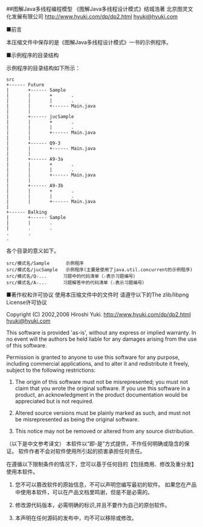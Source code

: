 ##图解Java多线程编程模型
《图解Java多线程设计模式》结城浩著
北京图灵文化发展有限公司
http://www.hyuki.com/dp/dp2.html
hyuki@hyuki.com

■前言

本压缩文件中保存的是《图解Java多线程设计模式》一书的示例程序。

■示例程序的目录结构

示例程序的目录结构如下所示：

    src
    +------ Future
    |       +------ Sample
    |       |       +       .
    |       |       |       .
    |       |       +------ Main.java
    |       |
    |       +------ jucSample
    |       |       +       .
    |       |       |       .
    |       |       +------ Main.java
    |       |
    |       +------ Q9-3
    |       |       +------ Main.java
    |       |
    |       +------ A9-3a
    |       |       +       .
    |       |       |       .
    |       |       +------ Main.java
    |       |
    |       +------ A9-3b
    |       |       +       .
    |       |       |       .
    |       |       +------ Main.java
    |
    +------ Balking
    |       +------ Sample
    |       |       .
    |       .       .
    .       .
    .

各个目录的意义如下。

    src/模式名/Sample      示例程序
    src/模式名/jucSample   示例程序(主要是使用了java.util.concurrent的示例程序)
    src/模式名/Q☆...      习题中的代码清单（☆表示习题编号）
    src/模式名/A☆...      习题解答中的代码清单（☆表示习题编号）


■著作权和许可协议
使用本压缩文件中的文件时
请遵守以下的The zlib/libpng License许可协议


Copyright (C) 2002,2006 Hiroshi Yuki.
http://www.hyuki.com/dp/dp2.html
hyuki@hyuki.com

This software is provided 'as-is', without any express or implied warranty.
In no event will the authors be held liable for any damages
arising from the use of this software.

Permission is granted to anyone to use this software for any purpose,
including commercial applications, and to alter it and redistribute it freely,
subject to the following restrictions:

1. The origin of this software must not be misrepresented; you must not claim
that you wrote the original software. If you use this software in a product,
an acknowledgment in the product documentation would be appreciated but is not
required.

2. Altered source versions must be plainly marked as such, and must not be
misrepresented as being the original software.

3. This notice may not be removed or altered from any source distribution.

（以下是中文参考译文）
本软件以“即-是”方式提供，不作任何明确或隐含的保证。
软件作者不会对软件使用所引起的损害承担任何责任。

在遵循以下限制条件的情况下，您可以基于任何目的【包括商用、修改及重分发】使用本软件。

1. 您不可以篡改软件的原始信息，不可以声明您编写最初的软件。
   如果您在产品中使用本软件，可以在产品文档里鸣谢，但是不是必需的。
   
2. 修改源代码版本，必需明确的标识,并且不要作为自己的原创软件。

3. 本声明在任何源码的发布中，均不可以移除或修改。
